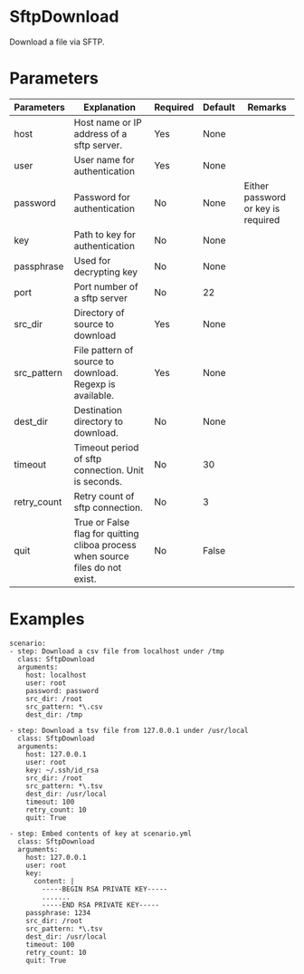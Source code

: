 # SftpDownload
Download a file via SFTP.

# Parameters
|Parameters|Explanation|Required|Default|Remarks|
|----------|-----------|--------|-------|-------|
|host|Host name or IP address of a sftp server.|Yes|None||
|user|User name for authentication|Yes|None||
|password|Password for authentication|No|None|Either password or key is required|
|key|Path to key for authentication|No|None||
|passphrase|Used for decrypting key|No|None||
|port|Port number of a sftp server|No|22||
|src_dir|Directory of source to download|Yes|None||
|src_pattern|File pattern of source to download. Regexp is available.|Yes|None||
|dest_dir|Destination directory to download.|No|None|
|timeout|Timeout period of sftp connection. Unit is seconds.|No|30||
|retry_count|Retry count of sftp connection.|No|3||
|quit|True or False flag for quitting cliboa process when source files do not exist.|No|False||

# Examples
```
scenario:
- step: Download a csv file from localhost under /tmp
  class: SftpDownload
  arguments:
    host: localhost
    user: root
    password: password
    src_dir: /root
    src_pattern: *\.csv
    dest_dir: /tmp

- step: Download a tsv file from 127.0.0.1 under /usr/local
  class: SftpDownload
  arguments:
    host: 127.0.0.1
    user: root
    key: ~/.ssh/id_rsa
    src_dir: /root
    src_pattern: *\.tsv
    dest_dir: /usr/local
    timeout: 100
    retry_count: 10
    quit: True

- step: Embed contents of key at scenario.yml
  class: SftpDownload
  arguments:
    host: 127.0.0.1
    user: root
    key:
      content: |
        -----BEGIN RSA PRIVATE KEY-----
        .......
        -----END RSA PRIVATE KEY-----
    passphrase: 1234
    src_dir: /root
    src_pattern: *\.tsv
    dest_dir: /usr/local
    timeout: 100
    retry_count: 10
    quit: True
```